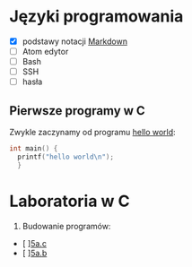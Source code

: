 # Języki programowania

- [x] podstawy notacji [Markdown](https://daringfireball.net/projects/markdown/)
- [ ] Atom edytor
- [ ] Bash
- [ ] SSH
- [ ] hasła

## Pierwsze programy w C

Zwykle zaczynamy od programu [hello world](/):

```c
int main() {
  printf("hello world\n");
  }
```

# Laboratoria w C

1. Budowanie programów:

* [ ][5a.c](01-budowanie_programow/5a.c)
* [ ][5a.b](01-budowanie_programow/5b.c)
```

```
